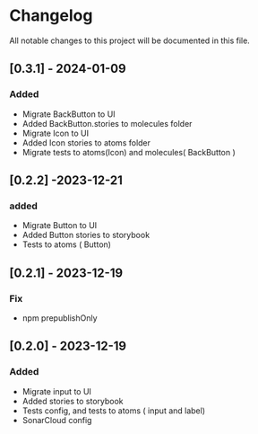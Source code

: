 # Changelog

All notable changes to this project will be documented in this file.

## [0.3.1] - 2024-01-09

### Added
- Migrate BackButton to UI
- Added BackButton.stories to molecules folder
- Migrate Icon to UI
- Added Icon stories to atoms folder
- Migrate tests to atoms(Icon) and molecules( BackButton )

## [0.2.2] -2023-12-21

### added
- Migrate Button to UI
- Added Button stories to storybook
- Tests to atoms ( Button)

## [0.2.1] - 2023-12-19

### Fix

- npm prepublishOnly

## [0.2.0] - 2023-12-19

### Added

- Migrate input to UI
- Added stories to storybook
- Tests config, and tests to atoms ( input and label)
- SonarCloud config


